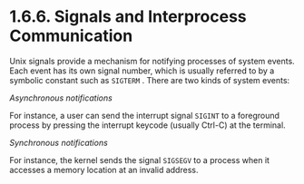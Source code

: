 

# 1.6.6. Signals and Interprocess Communication

Unix signals provide a mechanism for notifying processes of system events. Each event has its own signal number, which is usually referred to by a symbolic constant such as  `SIGTERM` . There are two kinds of system events:

*Asynchronous notifications*

For instance, a user can send the interrupt signal  `SIGINT` to a foreground process by pressing the interrupt keycode (usually Ctrl-C) at the terminal.

*Synchronous notifications*

For instance, the kernel sends the signal  `SIGSEGV` to a process when it accesses a memory location at an invalid address.

